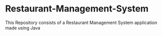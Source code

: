 # Restaurant-Management-System
This Repository consists of a Restaurant Management System application made using Java
